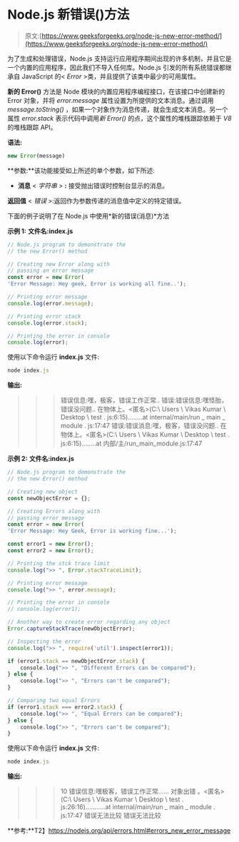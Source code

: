 # Node.js 新错误()方法

> 原文:[https://www.geeksforgeeks.org/node-js-new-error-method/](https://www.geeksforgeeks.org/node-js-new-error-method/)

为了生成和处理错误，Node.js 支持运行应用程序期间出现的许多机制，并且它是一个内置的应用程序，因此我们不导入任何库。Node.js 引发的所有系统错误都继承自 JavaScript 的< *Error* >类，并且提供了该类中最少的可用属性。

**新的 Error()** 方法是 Node 模块的内置应用程序编程接口，在该接口中创建新的 Error 对象，并将 *error.message* 属性设置为所提供的文本消息。通过调用 *message.toString()* ，如果一个对象作为消息传递，就会生成文本消息。另一个属性 *error.stack* 表示代码中调用*新 Error()* 的点，这个属性的堆栈跟踪依赖于 *V8* 的堆栈跟踪 API。

**语法:**

```js
new Error(message)
```

**参数:**该功能接受如上所述的单个参数，如下所述:

*   **消息** < *字符串* > **:** 接受抛出错误时控制台显示的消息。

**返回值** < *错误* >:返回作为参数传递的消息值中定义的特定错误。

下面的例子说明了在 Node.js 中使用*新的错误(消息)*方法

**示例 1:** **文件名:index.js**

```js
// Node.js program to demonstrate the 
// the new Error() method 

// Creating new Error along with 
// passing an error message
const error = new Error(
'Error Message: Hey geek, Error is working all fine..');

// Printing error message
console.log(error.message);

// Printing error stack
console.log(error.stack);

// Printing the error in console
console.log(error);
```

使用以下命令运行 **index.js** 文件:

```js
node index.js
```

**输出:**

> >>错误信息:嘿，极客，错误工作正常..
> > >错误:错误信息:嘿怪胎，错误没问题..
> 在物体上。<匿名>(C:\ Users \ Vikas Kumar \ Desktop \ test . js:6:15)……..at internal/main/run _ main _ module . js:17:47
> >>错误:错误消息:嘿，极客，错误没问题..
> 在物体上。<匿名>(C:\ Users \ Vikas Kumar \ Desktop \ test . js:6:15)……..at 内部/主/run_main_module.js:17:47

**示例 2:** **文件名:index.js**

```js
// Node.js program to demonstrate the 
// the new Error() method 

// Creating new object
const newObjectError = {};

// Creating Errors along with 
// passing error message
const error = new Error(
'Error Message: Hey Geek, Error is working fine...');

const error1 = new Error();
const error2 = new Error();

// Printing the stck trace limit
console.log(">> ", Error.stackTraceLimit);

// Printing error message
console.log(">> ", error.message);

// Printing the error in console
// console.log(error1);

// Another way to create error regarding any object
Error.captureStackTrace(newObjectError);

// Inspecting the error
console.log(">> ", require('util').inspect(error1));

if (error1.stack == newObjectError.stack) {
    console.log(">> ", "Different Errors can be compared");
} else {
    console.log(">> ", "Errors can't be compared");
}

// Comparing two equal Errors
if (error1.stack === error2.stack) {
    console.log(">> ", "Equal Errors can be compared");
} else {
    console.log(">> ", "Errors can't be compared");
}
```

使用以下命令运行 **index.js** 文件:

```js
node index.js
```

**输出:**

> > > 10
> > >错误信息:嘿极客，错误工作正常……
> >>对象出错
> 。<匿名>(C:\ Users \ Vikas Kumar \ Desktop \ test . js:26:16)………..at internal/main/run _ main _ module . js:17:47
> >>错误无法比较
> > >错误无法比较

**参考:**T2】https://nodejs.org/api/errors.html#errors_new_error_message